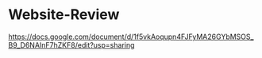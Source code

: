 # Website-Review
https://docs.google.com/document/d/1f5vkAoqupn4FJFyMA26GYbMSOS_B9_D6NAInF7hZKF8/edit?usp=sharing
